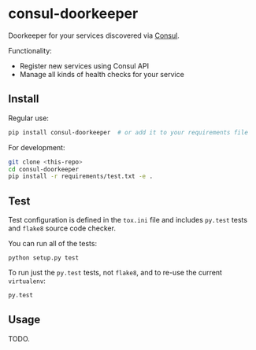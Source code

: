 # consul-doorkeeper

Doorkeeper for your services discovered via [Consul](https://www.consul.io/).

Functionality:

* Register new services using Consul API
* Manage all kinds of health checks for your service

## Install

Regular use:

```sh
pip install consul-doorkeeper  # or add it to your requirements file
```

For development:

```sh
git clone <this-repo>
cd consul-doorkeeper
pip install -r requirements/test.txt -e .
```

## Test

Test configuration is defined in the `tox.ini` file and includes `py.test` tests
and `flake8` source code checker.

You can run all of the tests:

```
python setup.py test
```

To run just the `py.test` tests, not `flake8`, and to re-use the current `virtualenv`:

```sh
py.test
```

## Usage

TODO.
